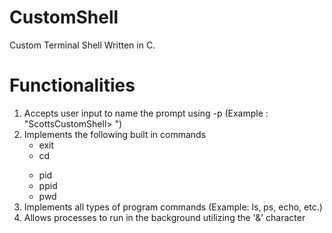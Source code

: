 # CustomShell #

Custom Terminal Shell Written in C. 

# Functionalities #

 1. Accepts user input to name the prompt using -p (Example : "ScottsCustomShell> ")
 2. Implements the following built in commands
    - exit
    - cd <dir>
    - pid
    - ppid
    - pwd
 3. Implements all types of program commands (Example: ls, ps, echo, etc.)
 4. Allows processes to run in the background utilizing the '&' character
 
 
